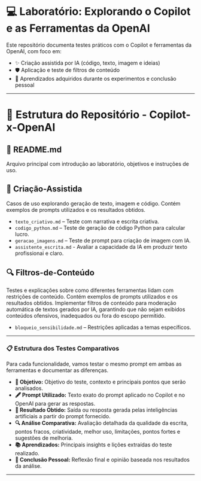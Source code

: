 # 💻 Laboratório: Explorando o Copilot e as Ferramentas da OpenAI

Este repositório documenta testes práticos com o Copilot e ferramentas da OpenAI, com foco em:

- ✨ Criação assistida por IA (código, texto, imagem e ideias)
- 🛡️ Aplicação e teste de filtros de conteúdo
- 📘 Aprendizados adquiridos durante os experimentos e conclusão pessoal

---

# 📂 Estrutura do Repositório - Copilot-x-OpenAI  

## 📜 README.md  
Arquivo principal com introdução ao laboratório, objetivos e instruções de uso.   

## 🤖 Criação-Assistida  
Casos de uso explorando geração de texto, imagem e código.  Contém exemplos de prompts utilizados e os resultados obtidos.  
- `texto_criativo.md` – Teste com narrativa e escrita criativa.
- `codigo_python.md` – Teste de geração de código Python para calcular lucro.  
- `geracao_imagens.md` – Teste de prompt para criação de imagem com IA.
- `assistente_escrita.md` -  Avaliar a capacidade da IA em produzir texto profissionai e claro.
  
## 🔍 Filtros-de-Conteúdo  
Testes e explicações sobre como diferentes ferramentas lidam com restrições de conteúdo. Contém exemplos de prompts utilizados e os resultados obtidos. Implementar filtros de conteúdo para moderação automática de textos gerados por IA, garantindo que não sejam exibidos conteúdos ofensivos, inadequados ou fora do escopo permitido.
- `bloqueio_sensibilidade.md` – Restrições aplicadas a temas específicos.  
   
---

### 📋 Estrutura dos Testes Comparativos
Para cada funcionalidade, vamos testar o mesmo prompt em ambas as ferramentas e documentar as diferenças.

- **📝 Objetivo:** Objetivo do teste, contexto e principais pontos que serão analisados.  
- **🖋️ Prompt Utilizado:** Texto exato do prompt aplicado no Copilot e no OpenAI para gerar as respostas.  
- **🎯 Resultado Obtido:** Saída ou resposta gerada pelas inteligências artificiais a partir do prompt fornecido.  
- **🔍 Análise Comparativa:** Avaliação detalhada da qualidade da escrita, pontos fracos, criatividade, melhor uso, limitações, pontos fortes e sugestões de melhoria. 
- **📚 Aprendizados:** Principais insights e lições extraídas do teste realizado.  
- **🧠 Conclusão Pessoal:** Reflexão final e opinião baseada nos resultados da análise.  

---

